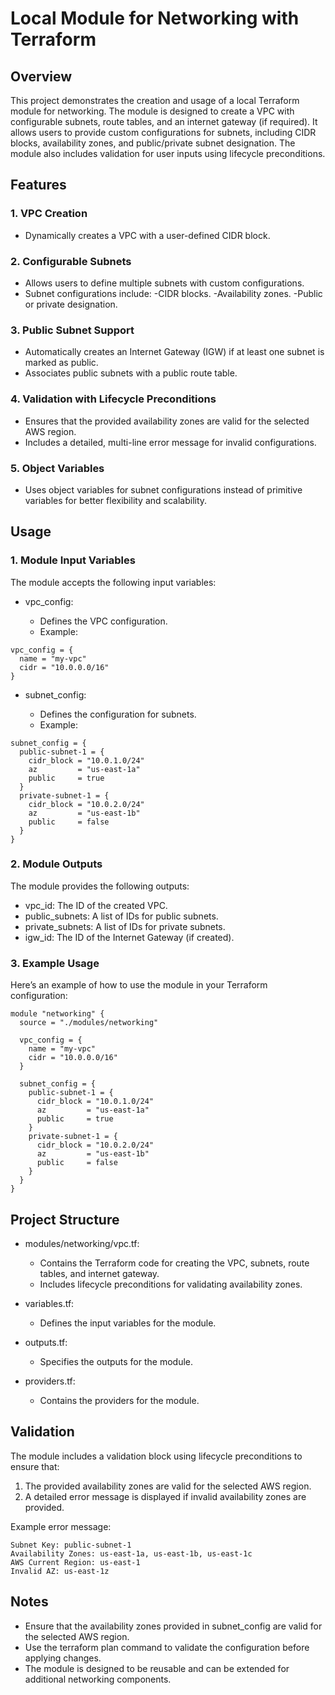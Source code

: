 <!-- # Local Module

- A networking module that should:

1. Create a vpc with a given CIDR block.
2. Allows the users to provide configurations for multiple subnets.
    1. The user should be able to mark a subnet as public or private.
        1. If atleast one subnet is public then we need to create a IGW.
        2. We need to associate the public subnet to a public RTB.
    2. The user should be able to provide CIDR blocks.
    3. The user should be able to provide AWS AZ. Also we have to write a validation block for this seperately by using precondition in a lifecycle block. Added a Multiline error message for full details.
Note: Lets put object variables instead of primitives. -->

# Local Module for Networking with Terraform

## Overview

This project demonstrates the creation and usage of a local Terraform module for networking. The module is designed to create a VPC with configurable subnets, route tables, and an internet gateway (if required). It allows users to provide custom configurations for subnets, including CIDR blocks, availability zones, and public/private subnet designation. The module also includes validation for user inputs using lifecycle preconditions.

## Features

### 1. VPC Creation

- Dynamically creates a VPC with a user-defined CIDR block.

### 2. Configurable Subnets

- Allows users to define multiple subnets with custom configurations.
- Subnet configurations include:
  -CIDR blocks.
  -Availability zones.
  -Public or private designation.

### 3. Public Subnet Support

- Automatically creates an Internet Gateway (IGW) if at least one subnet is marked as public.
- Associates public subnets with a public route table.

### 4. Validation with Lifecycle Preconditions

- Ensures that the provided availability zones are valid for the selected AWS region.
- Includes a detailed, multi-line error message for invalid configurations.

### 5. Object Variables

- Uses object variables for subnet configurations instead of primitive variables for better flexibility and scalability.

## Usage

### 1. Module Input Variables

The module accepts the following input variables:

- vpc_config:

  - Defines the VPC configuration.
  - Example:

```hcl
vpc_config = {
  name = "my-vpc"
  cidr = "10.0.0.0/16"
}
```

- subnet_config:

  - Defines the configuration for subnets.
  - Example:

```hcl
subnet_config = {
  public-subnet-1 = {
    cidr_block = "10.0.1.0/24"
    az         = "us-east-1a"
    public     = true
  }
  private-subnet-1 = {
    cidr_block = "10.0.2.0/24"
    az         = "us-east-1b"
    public     = false
  }
}
```

### 2. Module Outputs

The module provides the following outputs:

- vpc_id: The ID of the created VPC.
- public_subnets: A list of IDs for public subnets.
- private_subnets: A list of IDs for private subnets.
- igw_id: The ID of the Internet Gateway (if created).

### 3. Example Usage

Here’s an example of how to use the module in your Terraform configuration:

```hcl
module "networking" {
  source = "./modules/networking"

  vpc_config = {
    name = "my-vpc"
    cidr = "10.0.0.0/16"
  }

  subnet_config = {
    public-subnet-1 = {
      cidr_block = "10.0.1.0/24"
      az         = "us-east-1a"
      public     = true
    }
    private-subnet-1 = {
      cidr_block = "10.0.2.0/24"
      az         = "us-east-1b"
      public     = false
    }
  }
}
```

## Project Structure

- modules/networking/vpc.tf:

  - Contains the Terraform code for creating the VPC, subnets, route tables, and internet gateway.
  - Includes lifecycle preconditions for validating availability zones.

- variables.tf:

  - Defines the input variables for the module.

- outputs.tf:

  - Specifies the outputs for the module.

- providers.tf:

  - Contains the providers for the module.

## Validation

The module includes a validation block using lifecycle preconditions to ensure that:

1. The provided availability zones are valid for the selected AWS region.
2. A detailed error message is displayed if invalid availability zones are provided.

Example error message:

```text
Subnet Key: public-subnet-1
Availability Zones: us-east-1a, us-east-1b, us-east-1c
AWS Current Region: us-east-1
Invalid AZ: us-east-1z
```

## Notes

- Ensure that the availability zones provided in subnet_config are valid for the selected AWS region.
- Use the terraform plan command to validate the configuration before applying changes.
- The module is designed to be reusable and can be extended for additional networking components.
